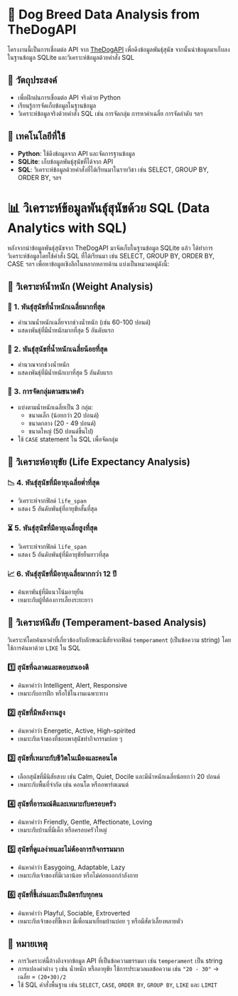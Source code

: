 # 🐶 Dog Breed Data Analysis from TheDogAPI

โครงงานนี้เป็นการเชื่อมต่อ API จาก [TheDogAPI](https://thedogapi.com) เพื่อดึงข้อมูลพันธุ์สุนัข จากนั้นนำข้อมูลมาเก็บลงในฐานข้อมูล SQLite และวิเคราะห์ข้อมูลด้วยคำสั่ง SQL

## 📌 วัตถุประสงค์
- เพื่อฝึกฝนการเชื่อมต่อ API จริงด้วย Python
- เรียนรู้การจัดเก็บข้อมูลในฐานข้อมูล
- วิเคราะห์ข้อมูลจริงด้วยคำสั่ง SQL เช่น การจัดกลุ่ม การหาค่าเฉลี่ย การจัดลำดับ ฯลฯ



## 🧰 เทคโนโลยีที่ใช้
- **Python**: ใช้ดึงข้อมูลจาก API และจัดการฐานข้อมูล
- **SQLite**: เก็บข้อมูลพันธุ์สุนัขที่ได้จาก API
- **SQL**: วิเคราะห์ข้อมูลด้วยคำสั่งที่ได้เรียนมาในรายวิชา เช่น SELECT, GROUP BY, ORDER BY, ฯลฯ



# 📊 วิเคราะห์ข้อมูลพันธุ์สุนัขด้วย SQL (Data Analytics with SQL)

หลังจากนำข้อมูลพันธุ์สุนัขจาก TheDogAPI มาจัดเก็บในฐานข้อมูล SQLite แล้ว ได้ทำการวิเคราะห์ข้อมูลโดยใช้คำสั่ง SQL ที่ได้เรียนมา เช่น SELECT, GROUP BY, ORDER BY, CASE ฯลฯ เพื่อหาข้อมูลเชิงลึกในหลากหลายด้าน แบ่งเป็นหมวดหมู่ดังนี้:

## 🔸 วิเคราะห์น้ำหนัก (Weight Analysis)

### 🐾 1. พันธุ์สุนัขที่น้ำหนักเฉลี่ยมากที่สุด
- คำนวณน้ำหนักเฉลี่ยจากช่วงน้ำหนัก (เช่น 60-100 ปอนด์)
- แสดงพันธุ์ที่มีน้ำหนักมากที่สุด 5 อันดับแรก

### 🐾 2. พันธุ์สุนัขที่น้ำหนักเฉลี่ยน้อยที่สุด
- คำนวณจากช่วงน้ำหนัก
- แสดงพันธุ์ที่มีน้ำหนักเบาที่สุด 5 อันดับแรก

### 🐾 3. การจัดกลุ่มตามขนาดตัว
- แบ่งตามน้ำหนักเฉลี่ยเป็น 3 กลุ่ม:
  - ขนาดเล็ก (น้อยกว่า 20 ปอนด์)
  - ขนาดกลาง (20 - 49 ปอนด์)
  - ขนาดใหญ่ (50 ปอนด์ขึ้นไป)
- ใช้ `CASE` statement ใน SQL เพื่อจัดกลุ่ม

## 🔸 วิเคราะห์อายุขัย (Life Expectancy Analysis)

### 📉 4. พันธุ์สุนัขที่มีอายุเฉลี่ยต่ำที่สุด
- วิเคราะห์จากฟิลด์ `life_span`
- แสดง 5 อันดับพันธุ์ที่อายุขัยสั้นที่สุด

### ⏳ 5. พันธุ์สุนัขที่มีอายุเฉลี่ยสูงที่สุด
- วิเคราะห์จากฟิลด์ `life_span`
- แสดง 5 อันดับพันธุ์ที่มีอายุขัยยืนยาวที่สุด

### 📈 6. พันธุ์สุนัขที่มีอายุเฉลี่ยมากกว่า 12 ปี
- ค้นหาพันธุ์ที่มีแนวโน้มอายุยืน
- เหมาะกับผู้ที่ต้องการเลี้ยงระยะยาว

## 🔸 วิเคราะห์นิสัย (Temperament-based Analysis)

วิเคราะห์โดยค้นหาคำที่เกี่ยวข้องกับลักษณะนิสัยจากฟิลด์ `temperament` (เป็นข้อความ string) โดยใช้การค้นหาด้วย `LIKE` ใน SQL

### 1️⃣ สุนัขที่ฉลาดและตอบสนองดี
- ค้นหาคำว่า Intelligent, Alert, Responsive
- เหมาะกับการฝึก หรือใช้ในงานเฉพาะทาง

### 2️⃣ สุนัขที่มีพลังงานสูง
- ค้นหาคำว่า Energetic, Active, High-spirited
- เหมาะกับเจ้าของที่ชอบพาสุนัขทำกิจกรรมบ่อย ๆ

### 3️⃣ สุนัขที่เหมาะกับชีวิตในเมืองและคอนโด
- เลือกสุนัขที่มีนิสัยสงบ เช่น Calm, Quiet, Docile และมีน้ำหนักเฉลี่ยน้อยกว่า 20 ปอนด์
- เหมาะกับพื้นที่จำกัด เช่น คอนโด หรืออพาร์ตเมนต์

### 4️⃣ สุนัขที่อารมณ์ดีและเหมาะกับครอบครัว
- ค้นหาคำว่า Friendly, Gentle, Affectionate, Loving
- เหมาะกับบ้านที่มีเด็ก หรือครอบครัวใหญ่

### 5️⃣ สุนัขที่ดูแลง่ายและไม่ต้องการกิจกรรมมาก
- ค้นหาคำว่า Easygoing, Adaptable, Lazy
- เหมาะกับเจ้าของที่มีเวลาน้อย หรือไม่ค่อยออกกำลังกาย

### 6️⃣ สุนัขที่ขี้เล่นและเป็นมิตรกับทุกคน
- ค้นหาคำว่า Playful, Sociable, Extroverted
- เหมาะกับเจ้าของที่ขี้เหงา มีเพื่อนมาเยี่ยมบ้านบ่อย ๆ หรือมีสัตว์เลี้ยงหลายตัว


## 📌 หมายเหตุ

- การวิเคราะห์นี้อ้างอิงจากข้อมูล API ที่เป็นข้อความธรรมดา เช่น `temperament` เป็น string
- การแปลงค่าต่าง ๆ เช่น น้ำหนัก หรืออายุขัย ใช้การประมวลผลข้อความ เช่น `"20 - 30"` → เฉลี่ย = `(20+30)/2`
- ใช้ SQL คำสั่งพื้นฐาน เช่น `SELECT`, `CASE`, `ORDER BY`, `GROUP BY`, `LIKE` และ `LIMIT`


